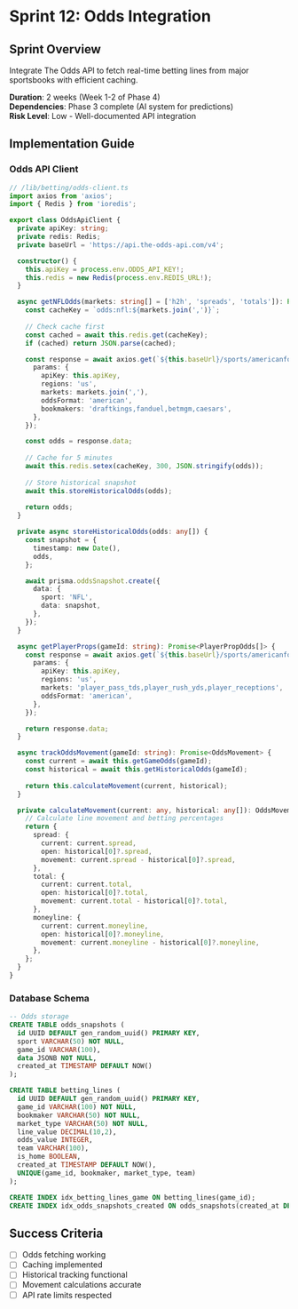 # Sprint 12: Odds Integration

## Sprint Overview
Integrate The Odds API to fetch real-time betting lines from major sportsbooks with efficient caching.

**Duration**: 2 weeks (Week 1-2 of Phase 4)  
**Dependencies**: Phase 3 complete (AI system for predictions)  
**Risk Level**: Low - Well-documented API integration

## Implementation Guide

### Odds API Client

```typescript
// /lib/betting/odds-client.ts
import axios from 'axios';
import { Redis } from 'ioredis';

export class OddsApiClient {
  private apiKey: string;
  private redis: Redis;
  private baseUrl = 'https://api.the-odds-api.com/v4';

  constructor() {
    this.apiKey = process.env.ODDS_API_KEY!;
    this.redis = new Redis(process.env.REDIS_URL!);
  }

  async getNFLOdds(markets: string[] = ['h2h', 'spreads', 'totals']): Promise<GameOdds[]> {
    const cacheKey = `odds:nfl:${markets.join(',')}`;
    
    // Check cache first
    const cached = await this.redis.get(cacheKey);
    if (cached) return JSON.parse(cached);

    const response = await axios.get(`${this.baseUrl}/sports/americanfootball_nfl/odds`, {
      params: {
        apiKey: this.apiKey,
        regions: 'us',
        markets: markets.join(','),
        oddsFormat: 'american',
        bookmakers: 'draftkings,fanduel,betmgm,caesars',
      },
    });

    const odds = response.data;
    
    // Cache for 5 minutes
    await this.redis.setex(cacheKey, 300, JSON.stringify(odds));
    
    // Store historical snapshot
    await this.storeHistoricalOdds(odds);
    
    return odds;
  }

  private async storeHistoricalOdds(odds: any[]) {
    const snapshot = {
      timestamp: new Date(),
      odds,
    };

    await prisma.oddsSnapshot.create({
      data: {
        sport: 'NFL',
        data: snapshot,
      },
    });
  }

  async getPlayerProps(gameId: string): Promise<PlayerPropOdds[]> {
    const response = await axios.get(`${this.baseUrl}/sports/americanfootball_nfl/events/${gameId}/odds`, {
      params: {
        apiKey: this.apiKey,
        regions: 'us',
        markets: 'player_pass_tds,player_rush_yds,player_receptions',
        oddsFormat: 'american',
      },
    });

    return response.data;
  }

  async trackOddsMovement(gameId: string): Promise<OddsMovement> {
    const current = await this.getGameOdds(gameId);
    const historical = await this.getHistoricalOdds(gameId);
    
    return this.calculateMovement(current, historical);
  }

  private calculateMovement(current: any, historical: any[]): OddsMovement {
    // Calculate line movement and betting percentages
    return {
      spread: { 
        current: current.spread,
        open: historical[0]?.spread,
        movement: current.spread - historical[0]?.spread,
      },
      total: {
        current: current.total,
        open: historical[0]?.total,
        movement: current.total - historical[0]?.total,
      },
      moneyline: {
        current: current.moneyline,
        open: historical[0]?.moneyline,
        movement: current.moneyline - historical[0]?.moneyline,
      },
    };
  }
}
```

### Database Schema

```sql
-- Odds storage
CREATE TABLE odds_snapshots (
  id UUID DEFAULT gen_random_uuid() PRIMARY KEY,
  sport VARCHAR(50) NOT NULL,
  game_id VARCHAR(100),
  data JSONB NOT NULL,
  created_at TIMESTAMP DEFAULT NOW()
);

CREATE TABLE betting_lines (
  id UUID DEFAULT gen_random_uuid() PRIMARY KEY,
  game_id VARCHAR(100) NOT NULL,
  bookmaker VARCHAR(50) NOT NULL,
  market_type VARCHAR(50) NOT NULL,
  line_value DECIMAL(10,2),
  odds_value INTEGER,
  team VARCHAR(100),
  is_home BOOLEAN,
  created_at TIMESTAMP DEFAULT NOW(),
  UNIQUE(game_id, bookmaker, market_type, team)
);

CREATE INDEX idx_betting_lines_game ON betting_lines(game_id);
CREATE INDEX idx_odds_snapshots_created ON odds_snapshots(created_at DESC);
```

## Success Criteria
- [ ] Odds fetching working
- [ ] Caching implemented
- [ ] Historical tracking functional
- [ ] Movement calculations accurate
- [ ] API rate limits respected
